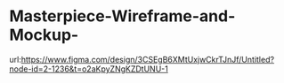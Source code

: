 # Masterpiece-Wireframe-and-Mockup-
url:https://www.figma.com/design/3CSEgB6XMtUxjwCkrTJnJf/Untitled?node-id=2-1236&t=o2aKpyZNgKZDtUNU-1
